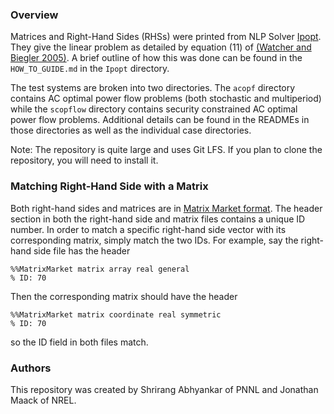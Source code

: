### Overview

Matrices and Right-Hand Sides (RHSs) were printed from NLP Solver [Ipopt](https://github.com/coin-or/Ipopt).
They give the linear problem as detailed by equation (11) of 
[(Watcher and Biegler 2005)](https://link.springer.com/article/10.1007%2Fs10107-004-0559-y).
A brief outline of how this was done can be found in the `HOW_TO_GUIDE.md` in the
`Ipopt` directory.

The test systems are broken into two directories.  The `acopf` directory contains 
AC optimal power flow problems (both stochastic and multiperiod) while the `scopflow` 
directory contains security constrained AC optimal power flow problems.  Additional 
details can be found in the READMEs in those directories as well as the individual 
case directories.

Note: The repository is quite large and uses Git LFS. If you plan to clone the repository, you will need to
install it.

### Matching Right-Hand Side with a Matrix

Both right-hand sides and matrices are in [Matrix Market format](https://math.nist.gov/MatrixMarket/formats.html).
The header section in both the right-hand side and matrix files contains a unique
ID number.  In order to match a specific right-hand side vector with its corresponding 
matrix, simply match the two IDs.  For example, say the right-hand side file
has the header
```
%%MatrixMarket matrix array real general
% ID: 70
```
Then the corresponding matrix should have the header
```
%%MatrixMarket matrix coordinate real symmetric
% ID: 70
```
so the ID field in both files match.

### Authors

This repository was created by Shrirang Abhyankar of PNNL and Jonathan Maack of NREL.
